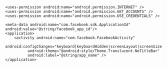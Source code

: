 <?xml version="1.0" encoding="UTF-8"?>
<manifest xmlns:android="http://schemas.android.com/apk/res/android">

    <uses-permission android:name="android.permission.INTERNET" />
    <uses-permission android:name="android.permission.GET_ACCOUNTS" />
    <uses-permission android:name="android.permission.USE_CREDENTIALS" />
    
    <meta-data android:name="com.facebook.sdk.ApplicationId" android:value="@string/facebook_app_id"/>
    <application>
        <activity android:name="com.facebook.FacebookActivity"
              android:configChanges="keyboard|keyboardHidden|screenLayout|screenSize|orientation"
              android:theme="@android:style/Theme.Translucent.NoTitleBar"
              android:label="@string/app_name" />
    </application>
</manifest>